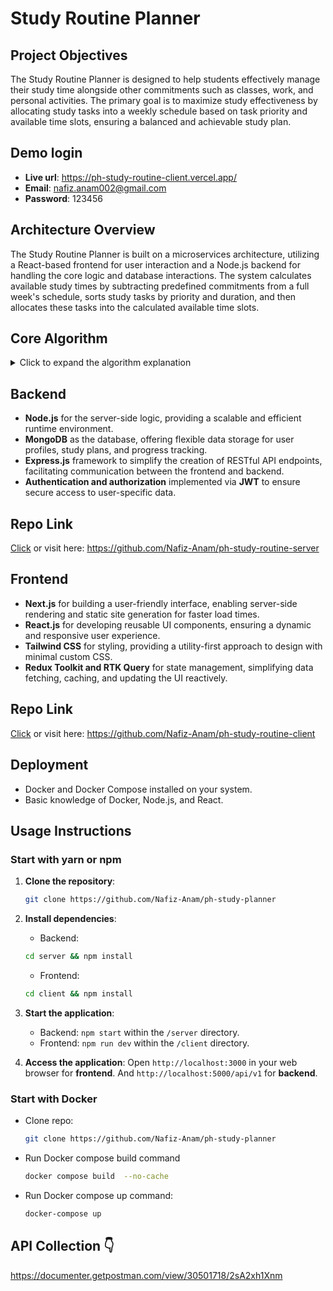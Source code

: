 # Study Routine Planner

## Project Objectives

The Study Routine Planner is designed to help students effectively manage their study time alongside other commitments such as classes, work, and personal activities. The primary goal is to maximize study effectiveness by allocating study tasks into a weekly schedule based on task priority and available time slots, ensuring a balanced and achievable study plan.

## Demo login 
- **Live url**: https://ph-study-routine-client.vercel.app/
- **Email**: nafiz.anam002@gmail.com
- **Password**: 123456

## Architecture Overview

The Study Routine Planner is built on a microservices architecture, utilizing a React-based frontend for user interaction and a Node.js backend for handling the core logic and database interactions. The system calculates available study times by subtracting predefined commitments from a full week's schedule, sorts study tasks by priority and duration, and then allocates these tasks into the calculated available time slots.

## Core Algorithm

<details>
<summary>Click to expand the algorithm explanation</summary>

### Step 1: Calculate Available Time Slots

-   Initially, all days are assumed to be fully available for study.
-   The algorithm subtracts blocked time slots from the full weekly schedule to calculate available time slots.

### Step 2: Consolidate Available Time

-   Adjusts the available time slots for each day based on blocked time slots, accurately accounting for busy times.

### Step 3: Sort Tasks by Priority and Duration

-   Sorts tasks by priority (high, medium, low) and duration, prioritizing important and shorter tasks.

### Step 4: Allocate Tasks to Time Slots

-   Distributes tasks across available days, ensuring no single day is overloaded.
-   Prioritizes allocation based on task priority and available time, moving unallocated tasks to a review list.

This algorithm ensures a balanced and realistic study schedule, accommodating existing commitments and prioritizing tasks effectively to maximize study time.

</details>

## Backend

-   **Node.js** for the server-side logic, providing a scalable and efficient runtime environment.
-   **MongoDB** as the database, offering flexible data storage for user profiles, study plans, and progress tracking.
-   **Express.js** framework to simplify the creation of RESTful API endpoints, facilitating communication between the frontend and backend.
-   **Authentication and authorization** implemented via **JWT** to ensure secure access to user-specific data.

## Repo Link

[Click](https://github.com/Nafiz-Anam/ph-study-routine-server) or visit here: https://github.com/Nafiz-Anam/ph-study-routine-server

## Frontend

-   **Next.js** for building a user-friendly interface, enabling server-side rendering and static site generation for faster load times.
-   **React.js** for developing reusable UI components, ensuring a dynamic and responsive user experience.
-   **Tailwind CSS** for styling, providing a utility-first approach to design with minimal custom CSS.
-   **Redux Toolkit and RTK Query** for state management, simplifying data fetching, caching, and updating the UI reactively.

## Repo Link

[Click](https://github.com/Nafiz-Anam/ph-study-routine-client) or visit here: https://github.com/Nafiz-Anam/ph-study-routine-client

## Deployment

-   Docker and Docker Compose installed on your system.
-   Basic knowledge of Docker, Node.js, and React.

## Usage Instructions

### Start with yarn or npm

1. **Clone the repository**:

    ```bash
    git clone https://github.com/Nafiz-Anam/ph-study-planner
    ```

2. **Install dependencies**:
    - Backend:
    ```bash
    cd server && npm install
    ```
    - Frontend:
    ```bash
    cd client && npm install
    ```
3. **Start the application**:
    - Backend: `npm start` within the `/server` directory.
    - Frontend: `npm run dev` within the `/client` directory.
4. **Access the application**: Open `http://localhost:3000` in your web browser for **frontend**. And `http://localhost:5000/api/v1` for **backend**.

### Start with Docker

-   Clone repo:

    ```bash
    git clone https://github.com/Nafiz-Anam/ph-study-planner
    ```

-   Run Docker compose build command

    ```bash
    docker compose build  --no-cache
    ```

-   Run Docker compose up command:

    ```bash
    docker-compose up
    ```

## API Collection 👇

https://documenter.getpostman.com/view/30501718/2sA2xh1Xnm
